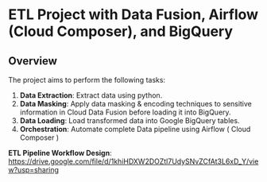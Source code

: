 # ETL Project with Data Fusion, Airflow (Cloud Composer), and BigQuery

## Overview

The project aims to perform the following tasks:

1. **Data Extraction**: Extract data using python.
2. **Data Masking**: Apply data masking & encoding techniques to sensitive information in Cloud Data Fusion before loading it into BigQuery.
3. **Data Loading**: Load transformed data into Google BigQuery tables.
4. **Orchestration**: Automate complete Data pipeline using Airflow ( Cloud Composer )


**ETL Pipeline Workflow Design**: https://drive.google.com/file/d/1khiHDXW2DOZtl7UdySNvZCfAt3L6xD_Y/view?usp=sharing
